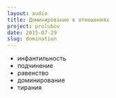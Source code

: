 ```yaml
---
layout: audio
title: Доминирование в отношениях
project: prolubov
date: 2015-07-29
slug: domination
---
```


- инфантильность
- подчинение
- равенство
- доминирование
- тирания

